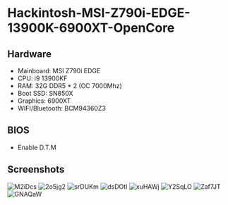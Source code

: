 # Hackintosh-MSI-Z790i-EDGE-13900K-6900XT-OpenCore


## Hardware

* Mainboard: MSI Z790i EDGE
* CPU: i9 13900KF
* RAM: 32G DDR5 * 2 (OC 7000Mhz)
* Boot SSD: SN850X
* Graphics: 6900XT
* WIFI/Bluetooth: BCM94360Z3


## BIOS

* Enable D.T.M


## Screenshots

![M2iDcs](https://img.trackcloud.top/uPic/M2iDcs.png)
![2o5jg2](https://img.trackcloud.top/uPic/2o5jg2.png)
![srDUKm](https://img.trackcloud.top/uPic/srDUKm.png)
![dsDOtI](https://img.trackcloud.top/uPic/dsDOtI.png)
![xuHAWj](https://img.trackcloud.top/uPic/xuHAWj.jpg)
![Y2SqLO](https://img.trackcloud.top/uPic/Y2SqLO.jpg)
![Zaf7JT](https://img.trackcloud.top/uPic/Zaf7JT.jpg)
![GNAQaW](https://img.trackcloud.top/uPic/GNAQaW.jpg)
